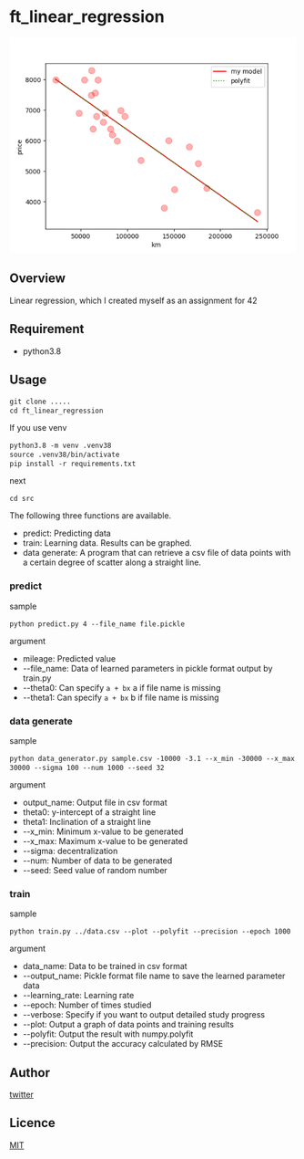 # ft_linear_regression

![img](https://github.com/kotabrog/ft_linear_regression/blob/main/img/Figure_1.png)

## Overview

Linear regression, which I created myself as an assignment for 42

## Requirement

- python3.8

## Usage

```
git clone .....
cd ft_linear_regression
```

If you use venv

```
python3.8 -m venv .venv38
source .venv38/bin/activate
pip install -r requirements.txt
```

next

```
cd src
```

The following three functions are available.

- predict: Predicting data
- train: Learning data. Results can be graphed.
- data generate: A program that can retrieve a csv file of data points with a certain degree of scatter along a straight line.

### predict

sample

```
python predict.py 4 --file_name file.pickle
```

argument

- mileage: Predicted value
- --file_name: Data of learned parameters in pickle format output by train.py
- --theta0: Can specify `a + bx` a if file name is missing
- --theta1: Can specify `a + bx` b if file name is missing

### data generate

sample

```
python data_generator.py sample.csv -10000 -3.1 --x_min -30000 --x_max  30000 --sigma 100 --num 1000 --seed 32
```

argument

- output_name: Output file in csv format
- theta0: y-intercept of a straight line
- theta1: Inclination of a straight line
- --x_min: Minimum x-value to be generated
- --x_max: Maximum x-value to be generated
- --sigma: decentralization
- --num: Number of data to be generated
- --seed: Seed value of random number

### train

sample

```
python train.py ../data.csv --plot --polyfit --precision --epoch 1000
```

argument

- data_name: Data to be trained in csv format
- --output_name: Pickle format file name to save the learned parameter data
- --learning_rate: Learning rate
- --epoch: Number of times studied
- --verbose: Specify if you want to output detailed study progress
- --plot: Output a graph of data points and training results
- --polyfit: Output the result with numpy.polyfit
- --precision: Output the accuracy calculated by RMSE

## Author

[twitter](https://twitter.com/Kotabrog)

## Licence

[MIT](https://github.com/kotabrog/ft_linear_regression/blob/main/LICENSE)
